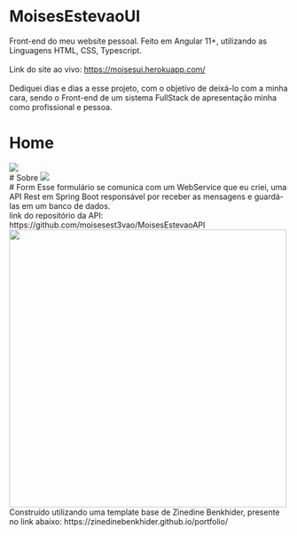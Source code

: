 # MoisesEstevaoUI
Front-end do meu website pessoal. Feito em Angular 11+, utilizando as Linguagens HTML, CSS, Typescript.  
<br>
Link do site ao vivo: https://moisesui.herokuapp.com/
<br>
<br>
Dediquei dias e dias a esse projeto, com o objetivo de deixá-lo com a minha cara, sendo o Front-end de um sistema FullStack de apresentação minha como profissional e pessoa.
<br>
# Home
<img src="https://i.imgur.com/nSOxt8a.png">
<br>
# Sobre
<img src="https://i.imgur.com/ac7vFNj.png">
<br>
# Form
Esse formulário se comunica com um WebService que eu criei, uma API Rest em Spring Boot responsável por receber as mensagens e guardá-las em um banco de dados.
<br>
link do repositório da API: https://github.com/moisesest3vao/MoisesEstevaoAPI
<br>
<img src="https://i.imgur.com/vROpGzN.png" style="width:500px;">
Construído utilizando uma template base de Zinedine Benkhider, presente no link abaixo:
https://zinedinebenkhider.github.io/portfolio/

